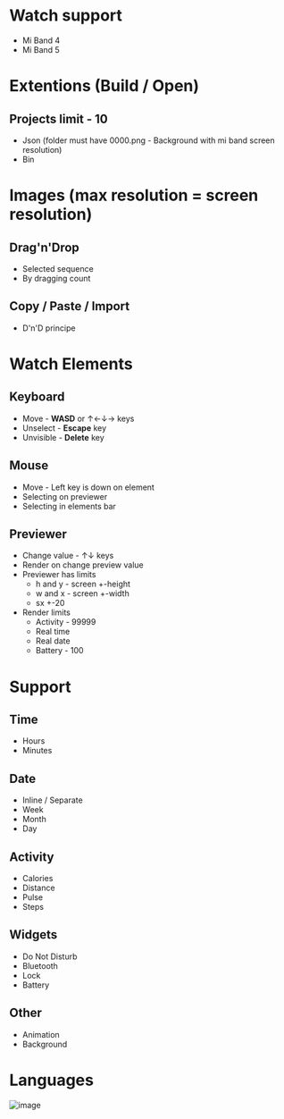 # Watch support
* Mi Band 4
* Mi Band 5
# Extentions (Build / Open)
## Projects limit - 10
* Json (folder must have 0000.png - Background with mi band screen resolution)
* Bin
# Images (max resolution = screen resolution)
## Drag'n'Drop
* Selected sequence
* By dragging count
## Copy / Paste / Import
* D'n'D principe
# Watch Elements
## Keyboard 
* Move - **WASD** or ↑←↓→ keys
* Unselect - **Escape** key
* Unvisible - **Delete** key
## Mouse
* Move - Left key is down on element
* Selecting on previewer
* Selecting in elements bar
## Previewer
* Change value - ↑↓ keys
* Render on change preview value
* Previewer has limits
    * h and y - screen +-height
    * w and x - screen +-width
    * sx +-20
* Render limits
    * Activity - 99999
    * Real time
    * Real date
    * Battery - 100
# Support
## Time
* Hours
* Minutes
## Date
* Inline / Separate
* Week
* Month
* Day
## Activity
* Calories
* Distance
* Pulse
* Steps
## Widgets
* Do Not Disturb
* Bluetooth
* Lock
* Battery
## Other
* Animation
* Background
#  Languages
![image](https://user-images.githubusercontent.com/33602561/100154551-6fcfab00-2eae-11eb-8e07-e6c030984e67.png)

